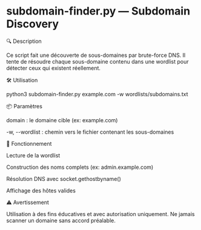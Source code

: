 # subdomain-finder.py — Subdomain Discovery

🔍 Description

Ce script fait une découverte de sous-domaines par brute-force DNS. Il tente de résoudre chaque sous-domaine contenu dans une wordlist pour détecter ceux qui existent réellement.

🛠️ Utilisation

python3 subdomain-finder.py example.com -w wordlists/subdomains.txt

📦 Paramètres

domain : le domaine cible (ex: example.com)

-w, --wordlist : chemin vers le fichier contenant les sous-domaines

🧠 Fonctionnement

Lecture de la wordlist

Construction des noms complets (ex: admin.example.com)

Résolution DNS avec socket.gethostbyname()

Affichage des hôtes valides

⚠️ Avertissement

Utilisation à des fins éducatives et avec autorisation uniquement. Ne jamais scanner un domaine sans accord préalable.

